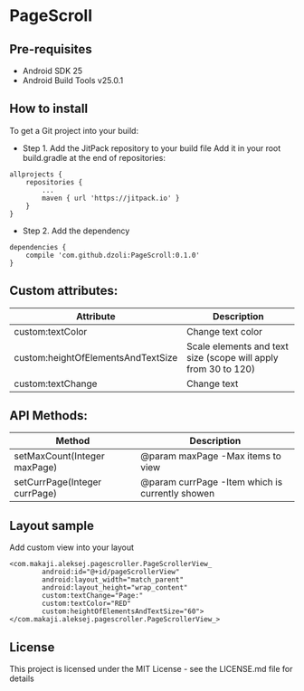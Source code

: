 # PageScroll

## Pre-requisites
- Android SDK 25
- Android Build Tools v25.0.1

## How to install
To get a Git project into your build: 
- Step 1. Add the JitPack repository to your build file
Add it in your root build.gradle at the end of repositories: </br>
```
allprojects {
	repositories {
		...
		maven { url 'https://jitpack.io' }
	}
}
```
  
- Step 2. Add the dependency </br>
```
dependencies {
	compile 'com.github.dzoli:PageScroll:0.1.0'
}	
```
	  
## Custom attributes:

| Attribute  | Description |
| ------------- | ------------- |
| custom:textColor  | Change text color  |
| custom:heightOfElementsAndTextSize  | Scale elements and text size (scope will apply from 30 to 120)  |
| custom:textChange  | Change text  |

## API Methods:

| Method  | Description |
| ------------- | ------------- |
| setMaxCount(Integer maxPage)  | @param maxPage  -Max items to view  |
| setCurrPage(Integer currPage)  | @param currPage -Item which is currently showen  |

## Layout sample
Add custom view into your layout
```
<com.makaji.aleksej.pagescroller.PageScrollerView_
        android:id="@+id/pageScrollerView"
        android:layout_width="match_parent"
        android:layout_height="wrap_content"
        custom:textChange="Page:"
        custom:textColor="RED"
        custom:heightOfElementsAndTextSize="60">
</com.makaji.aleksej.pagescroller.PageScrollerView_>
```
## License
This project is licensed under the MIT License - see the LICENSE.md file for details
